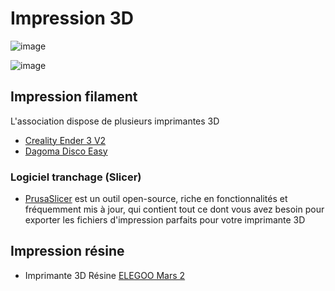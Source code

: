 # Impression 3D
![image](https://github.com/La-Bricole-numerique-Avrille/Impression-3D/assets/152775900/d1a4913f-42fa-4a6b-ae37-6ecea053a024)

![image](https://github.com/La-Bricole-numerique-Avrille/Impression-3D/assets/152775900/700b4aeb-f21b-4bdd-9cd7-a790834cf34d)

## Impression filament

L'association dispose de plusieurs imprimantes 3D
 * [Creality Ender 3 V2](https://www.creality.com/fr/products/ender-3-v2-3d-printer-csco?spm=..page_2437713.products_display_1.1&spm_prev=..index.header_1.1)
 * [Dagoma Disco Easy](https://www.dagoma3d.com/imprimante-3d-disco-dagoma)



### Logiciel tranchage (Slicer)
 *  [PrusaSlicer](https://www.prusa3d.com/fr/page/prusaslicer_424/) est un outil open-source, riche en fonctionnalités et fréquemment mis à jour, qui contient tout ce dont vous avez besoin pour exporter les fichiers d'impression parfaits pour votre imprimante 3D

## Impression résine
 
 * Imprimante 3D Résine [ELEGOO Mars 2](https://www.elegoo.com/en-fr/products/elegoo-mars-2-mono-lcd-3d-printer)
